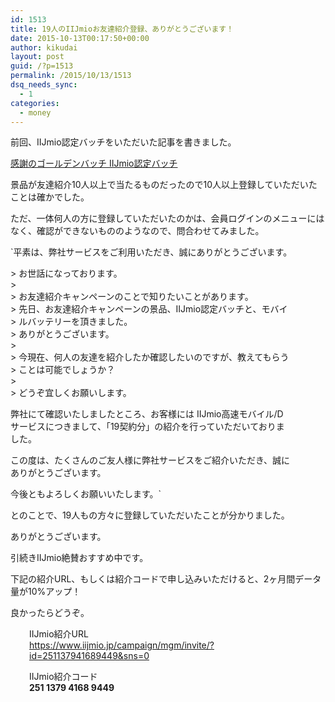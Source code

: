 ```yaml
---
id: 1513
title: 19人のIIJmioお友達紹介登録、ありがとうございます！
date: 2015-10-13T00:17:50+00:00
author: kikudai
layout: post
guid: /?p=1513
permalink: /2015/10/13/1513
dsq_needs_sync:
  - 1
categories:
  - money
---
```

前回、IIJmio認定バッチをいただいた記事を書きました。
  
[感謝のゴールデンバッチ IIJmio認定バッチ](/2015/08/27/1478)

景品が友達紹介10人以上で当たるものだったので10人以上登録していただいたことは確かでした。

<!--more-->

ただ、一体何人の方に登録していただいたのかは、会員ログインのメニューにはなく、確認ができないもののようなので、問合わせてみました。

`平素は、弊社サービスをご利用いただき、誠にありがとうございます。 </p>
<p>> お世話になっております。<br />
><br />
> お友達紹介キャンペーンのことで知りたいことがあります。<br />
> 先日、お友達紹介キャンペーンの景品、IIJmio認定バッチと、モバイ<br />
> ルバッテリーを頂きました。<br />
> ありがとうございます。<br />
><br />
> 今現在、何人の友達を紹介したか確認したいのですが、教えてもらう<br />
> ことは可能でしょうか？<br />
><br />
> どうぞ宜しくお願いします。</p>
<p>弊社にて確認いたしましたところ、お客様には IIJmio高速モバイル/D<br />
サービスにつきまして、「19契約分」の紹介を行っていただいておりま<br />
した。</p>
<p>この度は、たくさんのご友人様に弊社サービスをご紹介いただき、誠に<br />
ありがとうございます。</p>
<p>今後ともよろしくお願いいたします。`

とのことで、19人もの方々に登録していただいたことが分かりました。

ありがとうございます。

引続きIIJmio絶賛おすすめ中です。

下記の紹介URL、もしくは紹介コードで申し込みいただけると、2ヶ月間データ量が10%アップ！

良かったらどうぞ。

<p style="padding-left: 30px;">
  IIJmio紹介URL<br /> <a href="https://www.iijmio.jp/campaign/mgm/invite/?id=251137941689449&sns=0" target="_blank">https://www.iijmio.jp/campaign/mgm/invite/?id=251137941689449&sns=0</a>
</p>

<p style="padding-left: 30px;">
  IIJmio紹介コード<br /> <strong>251 1379 4168 9449</strong>
</p>
